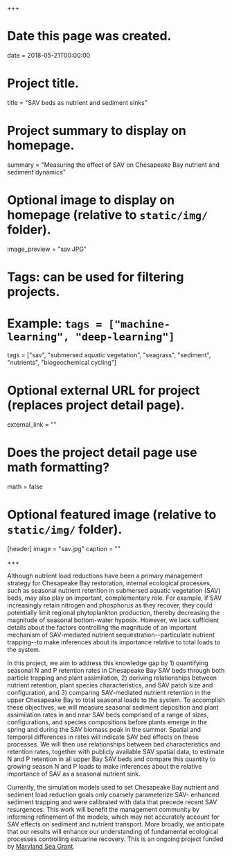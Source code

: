 +++
# Date this page was created.
date = 2018-05-21T00:00:00

# Project title.
title = "SAV beds as nutrient and sediment sinks"

# Project summary to display on homepage.
summary = "Measuring the effect of SAV on Chesapeake Bay nutrient and sediment dynamics"

# Optional image to display on homepage (relative to `static/img/` folder).
image_preview = "sav.JPG"

# Tags: can be used for filtering projects.
# Example: `tags = ["machine-learning", "deep-learning"]`
tags = ["sav", "submersed aquatic vegetation", "seagrass", "sediment", "nutrients", "biogeochemical cycling"]

# Optional external URL for project (replaces project detail page).
external_link = ""

# Does the project detail page use math formatting?
math = false

# Optional featured image (relative to `static/img/` folder).
[header]
image = "sav.jpg"
caption = ""

+++

Although nutrient load reductions have been a primary management strategy for Chesapeake Bay restoration, internal ecological processes, such as seasonal nutrient retention in submersed aquatic vegetation (SAV) beds, may also play an important, complementary role. For example, if SAV increasingly retain nitrogen and phosphorus as they recover, they could potentially limit regional phytoplankton production, thereby decreasing the magnitude of seasonal bottom-water hyposix. However, we lack sufficient details about the factors controlling the magnitude of an important mechanism of SAV-mediated nutrient sequestration--particulate nutrient trapping--to make inferences about its importance relative to total loads to the system. 

In this project, we aim to address this knowledge gap by 1) quantifying seasonal N and P retention rates in Chesapeake Bay SAV beds through both particle trapping and plant assimilation, 2) deriving relationships between nutrient retention, plant species characteristics, and SAV patch size and configuration, and 3) comparing SAV-mediated nutrient retention in the upper Chesapeake Bay to total seasonal loads to the system. To accomplish these objectives, we will measure seasonal sediment deposition and plant assimilation rates in and near SAV beds comprised of a range of sizes, configurations, and species compositions before plants emerge in the spring and during the SAV biomass peak in the summer. Spatial and temporal differences in rates will indicate SAV bed effects on these processes. We will then use relationships between bed characteristics and retention rates, together with publicly available SAV spatial data, to estimate N and P retention in all upper Bay SAV beds and compare this quantity to growing season N and P loads to make inferences about the relative importance of SAV as a seasonal nutrient sink. 

Currently, the simulation models used to set Chesapeake Bay nutrient and sediment load reduction goals only coarsely parameterize SAV- enhanced sediment trapping and were calibrated with data that precede recent SAV resurgences. This work will benefit the management community by informing refinement of the models, which may not accurately account for SAV effects on sediment and nutrient transport. More broadly, we anticipate that our results will enhance our understanding of fundamental ecological processes controlling estuarine recovery. 
This is an ongoing project funded by [Maryland Sea Grant](http://www.mdsg.umd.edu/).
